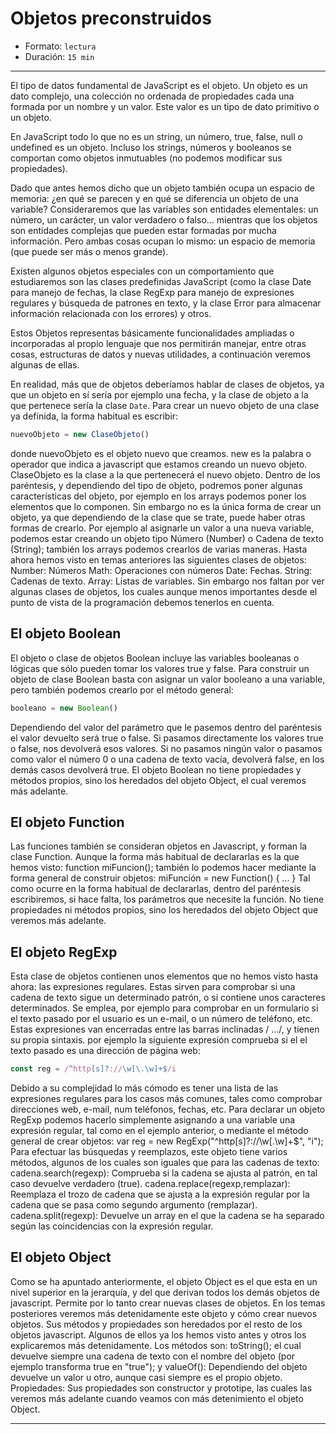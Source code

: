 # Objetos preconstruidos

* Formato: `lectura`
* Duración: `15 min`

***

El tipo de datos fundamental de JavaScript es el objeto. Un objeto es un dato
complejo, una colección no ordenada de propiedades cada una formada por un
nombre y un valor. Este valor es un tipo de dato primitivo o un objeto.

En JavaScript todo lo que no es un string, un número, true, false, null o
undefined es un objeto. Incluso los strings, números y booleanos se comportan
como objetos inmutuables (no podemos modificar sus propiedades).

Dado que antes hemos dicho que un objeto también ocupa un espacio de memoria:
¿en qué se parecen y en qué se diferencia un objeto de una variable?
Consideraremos que las variables son entidades elementales: un número, un
carácter, un valor verdadero o falso… mientras que los objetos son entidades
complejas que pueden estar formadas por mucha información. Pero ambas cosas
ocupan lo mismo: un espacio de memoria (que puede ser más o menos grande).

Existen algunos objetos especiales con un comportamiento que estudiaremos son
las clases predefinidas JavaScript (como la clase Date para manejo de fechas, la
clase RegExp para manejo de expresiones regulares y búsqueda de patrones en
texto, y la clase Error para almacenar información relacionada con los errores)
y otros.

Estos Objetos representas básicamente funcionalidades ampliadas o incorporadas
al propio lenguaje que nos permitirán manejar, entre otras cosas, estructuras de
datos y nuevas utilidades, a continuación veremos algunas de ellas.

En realidad, más que de objetos deberíamos hablar de clases de objetos, ya que
un objeto en sí sería por ejemplo una fecha, y la clase de objeto a la que
pertenece sería la clase `Date`.
Para crear un nuevo objeto de una clase ya definida, la forma habitual es
escribir:

```javascript
nuevoObjeto = new ClaseObjeto()
```

donde nuevoObjeto es el objeto nuevo que creamos. new es la palabra o operador
que indica a javascript que estamos creando un nuevo objeto. ClaseObjeto es la
clase a la que pertenecerá el nuevo objeto. Dentro de los paréntesis, y
dependiendo del tipo de objeto, podremos poner algunas características del
objeto, por ejemplo en los arrays podemos poner los elementos que lo componen.
Sin embargo no es la única forma de crear un objeto, ya que dependiendo de la
clase que se trate, puede haber otras formas de crearlo. Por ejemplo al
asignarle un valor a una nueva variable, podemos estar creando un objeto tipo
Número (Number) o Cadena de texto (String); también los arrays podemos crearlos
de varias maneras.
Hasta ahora hemos visto en temas anteriores las siguientes clases de objetos:
Number: Números
Math: Operaciones con números
Date: Fechas.
String: Cadenas de texto.
Array: Listas de variables.
Sin embargo nos faltan por ver algunas clases de objetos, los cuales aunque
menos importantes desde el punto de vista de la programación debemos tenerlos en
cuenta.

## El objeto Boolean

El objeto o clase de objetos Boolean incluye las variables booleanas o lógicas
que sólo pueden tomar los valores true y false.
Para construir un objeto de clase Boolean basta con asignar un valor booleano a
una variable, pero también podemos crearlo por el método general:

```javascript
booleano = new Boolean()
```

Dependiendo del valor del parámetro que le pasemos dentro del paréntesis el
valor devuelto será true o false. Si pasamos directamente los valores true o
false, nos devolverá esos valores. Si no pasamos ningún valor o pasamos como
valor el número 0 o una cadena de texto vacía, devolverá false, en los demás
casos devolverá true.
El objeto Boolean no tiene propiedades y métodos propios, sino los heredados del
objeto Object, el cual veremos más adelante.

## El objeto Function

Las funciones también se consideran objetos en Javascript, y forman la clase
Function. Aunque la forma más habitual de declararlas es la que hemos visto:
function miFuncion(); también lo podemos hacer mediante la forma general de
construir objetos:
miFunción = new Function() { ... }
Tal como ocurre en la forma habitual de declararlas, dentro del paréntesis
escribiremos, si hace falta, los parámetros que necesite la función.
No tiene propiedades ni métodos propios, sino los heredados del objeto Object
que veremos más adelante.

## El objeto RegExp

Esta clase de objetos contienen unos elementos que no hemos visto hasta ahora:
las expresiones regulares. Estas sirven para comprobar si una cadena de texto
sigue un determinado patrón, o si contiene unos caracteres determinados. Se
emplea, por ejemplo para comprobar en un formulario si el texto pasado por el
usuario es un e-mail, o un número de teléfono, etc.
Estas expresiones van encerradas entre las barras inclinadas / .../, y tienen
su propia sintaxis. por ejemplo la siguiente expresión comprueba si el el texto
pasado es una dirección de página web:

```javascript
const reg = /^http[s]?://\w[\.\w]+$/i
```

Debido a su complejidad lo más cómodo es tener una lista de las expresiones
regulares para los casos más comunes, tales como comprobar direcciones web,
e-mail, num teléfonos, fechas, etc.
Para declarar un objeto RegExp podemos hacerlo simplemente asignando a una
variable una expresión regular, tal como en el ejemplo anterior, o mediante el
método general de crear objetos:
var reg = new RegExp("^http[s]?://\w[\.\w]+$", "i");
Para efectuar las búsquedas y reemplazos, este objeto tiene varios métodos,
algunos de los cuales son iguales que para las cadenas de texto:
cadena.search(regexp): Comprueba si la cadena se ajusta al patrón, en tal caso
devuelve verdadero (true).
cadena.replace(regexp,remplazar): Reemplaza el trozo de cadena que se ajusta a
la expresión regular por la cadena que se pasa como segundo argumento
(remplazar).
cadena.split(regexp): Devuelve un array en el que la cadena se ha separado según
las coincidencias con la expresión regular.

## El objeto Object

Como se ha apuntado anteriormente, el objeto Object es el que esta en un nivel
superior en la jerarquía, y del que derivan todos los demás objetos de
javascript.
Permite por lo tanto crear nuevas clases de objetos. En los temas posteriores
veremos más detenidamente este objeto y cómo crear nuevos objetos.
Sus métodos y propiedades son heredados por el resto de los objetos javascript.
Algunos de ellos ya los hemos visto antes y otros los explicaremos más
detenidamente.
Los métodos son: toString(); el cual devuelve siempre una cadena de texto con el
nombre del objeto (por ejemplo transforma true en "true"); y valueOf():
Dependiendo del objeto devuelve un valor u otro, aunque casi siempre es el
propio objeto.
Propiedades: Sus propiedades son constructor y prototipe, las cuales las veremos
más adelante cuando veamos con más detenimiento el objeto Object.

***

